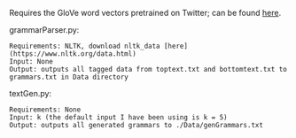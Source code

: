 Requires the GloVe word vectors pretrained on Twitter; can be found [here](https://github.com/stanfordnlp/GloVe).


grammarParser.py:

    Requirements: NLTK, download nltk_data [here](https://www.nltk.org/data.html)
    Input: None
    Output: outputs all tagged data from toptext.txt and bottomtext.txt to grammars.txt in Data directory

textGen.py:

    Requirements: None
    Input: k (the default input I have been using is k = 5)
    Output: outputs all generated grammars to ./Data/genGrammars.txt
